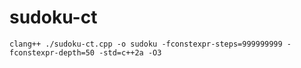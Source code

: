 sudoku-ct
====

```
clang++ ./sudoku-ct.cpp -o sudoku -fconstexpr-steps=999999999 -fconstexpr-depth=50 -std=c++2a -O3
```
